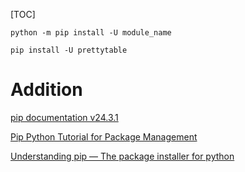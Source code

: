 [TOC]


```
python -m pip install -U module_name

pip install -U prettytable

```


# Addition
[pip documentation v24.3.1](https://pip.pypa.io/en/stable/getting-started/)

[Pip Python Tutorial for Package Management](https://www.datacamp.com/tutorial/pip-python-package-manager)

[Understanding pip — The package installer for python](https://medium.com/@pdx.lucasm/understanding-pip-the-package-installer-for-python-d3401de7072a)